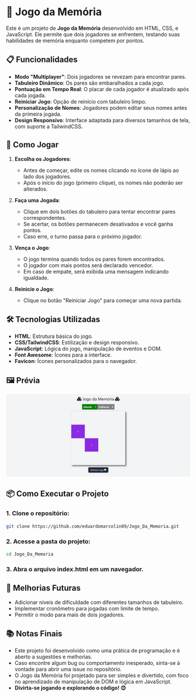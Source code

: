 # 🧠 **Jogo da Memória**

Este é um projeto de **Jogo da Memória** desenvolvido em HTML, CSS, e JavaScript. Ele permite que dois jogadores se enfrentem, testando suas habilidades de memória enquanto competem por pontos.

## 📋 **Funcionalidades**

- **Modo "Multiplayer"**: Dois jogadores se revezam para encontrar pares.
- **Tabuleiro Dinâmico**: Os pares são embaralhados a cada jogo.
- **Pontuação em Tempo Real**: O placar de cada jogador é atualizado após cada jogada.
- **Reiniciar Jogo**: Opção de reinício com tabuleiro limpo.
- **Personalização de Nomes**: Jogadores podem editar seus nomes antes da primeira jogada.
- **Design Responsivo**: Interface adaptada para diversos tamanhos de tela, com suporte a TailwindCSS.

## 🚀 **Como Jogar**

1. **Escolha os Jogadores**:
   - Antes de começar, edite os nomes clicando no ícone de lápis ao lado dos jogadores.
   - Após o início do jogo (primeiro clique), os nomes não poderão ser alterados.

2. **Faça uma Jogada**:
   - Clique em dois botões do tabuleiro para tentar encontrar pares correspondentes.
   - Se acertar, os botões permanecem desativados e você ganha pontos.
   - Caso erre, o turno passa para o próximo jogador.

3. **Vença o Jogo**:
   - O jogo termina quando todos os pares forem encontrados.
   - O jogador com mais pontos será declarado vencedor.
   - Em caso de empate, será exibida uma mensagem indicando igualdade.

4. **Reinicie o Jogo**:
   - Clique no botão "Reiniciar Jogo" para começar uma nova partida.

## 🛠️ Tecnologias Utilizadas

- **HTML**: Estrutura básica do jogo.
- **CSS/TailwindCSS**: Estilização e design responsivo.
- **JavaScript**: Lógica do jogo, manipulação de eventos e DOM.
- **Font Awesome**: Ícones para a interface.
- **Favicon**: Ícones personalizados para o navegador.

## 🖼️ Prévia

![Prévia do Jogo da Memória](./imagens/preview.png)

## 📦 Como Executar o Projeto

### 1. Clone o repositório:

```bash
git clone https://github.com/eduardomarcolin09/Jogo_Da_Memoria.git
```

### 2. Acesse a pasta do projeto:

```bash
cd Jogo_Da_Memoria
```

### 3. Abra o arquivo index.html em um navegador.

## 📝 **Melhorias Futuras**

- Adicionar níveis de dificuldade com diferentes tamanhos de tabuleiro.
- Implementar cronômetro para jogadas com limite de tempo.
- Permitir o modo para mais de dois jogadores.

## 📚 **Notas Finais**

- Este projeto foi desenvolvido como uma prática de programação e é aberto a sugestões e melhorias.
- Caso encontre algum bug ou comportamento inesperado, sinta-se à vontade para abrir uma issue no repositório.
- O Jogo da Memória foi projetado para ser simples e divertido, com foco no aprendizado de manipulação de DOM e lógica em JavaScript.
- **Divirta-se jogando e explorando o código! 😊**